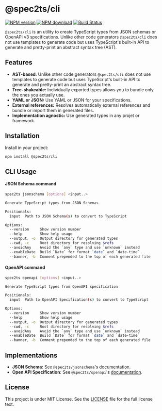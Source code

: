 # @spec2ts/cli

[![NPM version](https://img.shields.io/npm/v/@spec2ts/cli.svg?style=flat-square)](https://npmjs.org/package/@spec2ts/cli)
[![NPM download](https://img.shields.io/npm/dm/@spec2ts/cli.svg?style=flat-square)](https://npmjs.org/package/@spec2ts/cli)
[![Build Status](https://travis-ci.org/touchifyapp/spec2ts.svg?branch=master)](https://travis-ci.org/touchifyapp/spec2ts)

`@spec2ts/cli` is an utility to create TypeScript types from JSON schemas or OpenAPI v3 specifications. Unlike other code generators `@spec2ts/cli` does not use templates to generate code but uses TypeScript's built-in API to generate and pretty-print an abstract syntax tree (AST).

## Features

* **AST-based:** Unlike other code generators `@spec2ts/cli` does not use templates to generate code but uses TypeScript's built-in API to generate and pretty-print an abstract syntax tree.
* **Tree-shakeable:** Individually exported types allows you to bundle only the ones you actually use.
* **YAML or JSON:** Use YAML or JSON for your specifications.
* **External references:** Resolves automatically external references and bundle or import them in generated files.
* **Implementation agnostic:** Use generated types in any projet or framework.

## Installation

Install in your project:
```bash
npm install @spec2ts/cli
```

## CLI Usage

#### JSON Schema command

```bash
spec2ts jsonschema [options] <input..>

Generate TypeScript types from JSON Schemas

Positionals:
  input  Path to JSON Schema(s) to convert to TypeScript                [string]

Options:
  --version     Show version number                                    [boolean]
  --help        Show help usage                                        [boolean]
  --output, -o  Output directory for generated types                    [string]
  --cwd, -c     Root directory for resolving $refs                      [string]
  --avoidAny    Avoid the `any` type and use `unknown` instead         [boolean]
  --enableDate  Build `Date` for format `date` and `date-time`         [boolean]
  --banner, -b  Comment prepended to the top of each generated file     [string]
```

#### OpenAPI command

```bash
spec2ts openapi [options] <input..>

Generate TypeScript types from OpenAPI specification

Positionals:
  input  Path to OpenAPI Specification(s) to convert to TypeScript      [string]

Options:
  --version     Show version number                                    [boolean]
  --help        Show help usage                                        [boolean]
  --output, -o  Output directory for generated types                    [string]
  --cwd, -c     Root directory for resolving $refs                      [string]
  --avoidAny    Avoid the `any` type and use `unknown` instead         [boolean]
  --enableDate  Build `Date` for format `date` and `date-time`         [boolean]
  --banner, -b  Comment prepended to the top of each generated file     [string]
```

## Implementations

- **JSON Schema:** See `@spec2ts/jsonschema`'s [documentation](https://github.com/touchifyapp/spec2ts/blob/master/packages/jsonschema/README.md).
- **Open API Specification:** See `@spec2ts/openapi`'s [documentation](https://github.com/touchifyapp/spec2ts/blob/master/packages/openapi/README.md).

## License

This project is under MIT License. See the [LICENSE](LICENSE) file for the full license text.

